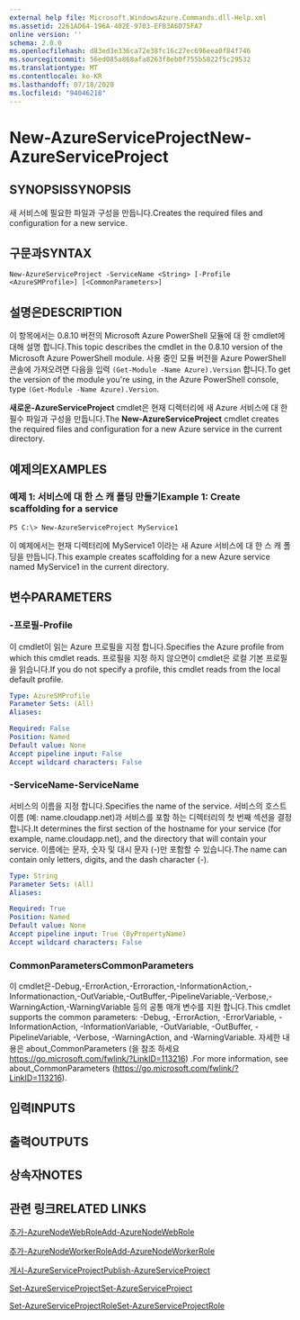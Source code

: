 ```yaml
---
external help file: Microsoft.WindowsAzure.Commands.dll-Help.xml
ms.assetid: 2261AD64-196A-402E-9703-EFB3A6D75FA7
online version: ''
schema: 2.0.0
ms.openlocfilehash: d83ed3e336ca72e38fc16c27ec696eea0f84f746
ms.sourcegitcommit: 56ed085a868afa8263f8eb0f755b5822f5c29532
ms.translationtype: MT
ms.contentlocale: ko-KR
ms.lasthandoff: 07/18/2020
ms.locfileid: "94046218"
---
```

# <span data-ttu-id="2effa-101">New-AzureServiceProject</span><span class="sxs-lookup"><span data-stu-id="2effa-101">New-AzureServiceProject</span></span>

## <span data-ttu-id="2effa-102">SYNOPSIS</span><span class="sxs-lookup"><span data-stu-id="2effa-102">SYNOPSIS</span></span>
<span data-ttu-id="2effa-103">새 서비스에 필요한 파일과 구성을 만듭니다.</span><span class="sxs-lookup"><span data-stu-id="2effa-103">Creates the required files and configuration for a new service.</span></span>

## <span data-ttu-id="2effa-104">구문과</span><span class="sxs-lookup"><span data-stu-id="2effa-104">SYNTAX</span></span>

```
New-AzureServiceProject -ServiceName <String> [-Profile <AzureSMProfile>] [<CommonParameters>]
```

## <span data-ttu-id="2effa-105">설명은</span><span class="sxs-lookup"><span data-stu-id="2effa-105">DESCRIPTION</span></span>
<span data-ttu-id="2effa-106">이 항목에서는 0.8.10 버전의 Microsoft Azure PowerShell 모듈에 대 한 cmdlet에 대해 설명 합니다.</span><span class="sxs-lookup"><span data-stu-id="2effa-106">This topic describes the cmdlet in the 0.8.10 version of the Microsoft Azure PowerShell module.</span></span>
<span data-ttu-id="2effa-107">사용 중인 모듈 버전을 Azure PowerShell 콘솔에 가져오려면 다음을 입력 `(Get-Module -Name Azure).Version` 합니다.</span><span class="sxs-lookup"><span data-stu-id="2effa-107">To get the version of the module you're using, in the Azure PowerShell console, type `(Get-Module -Name Azure).Version`.</span></span>

<span data-ttu-id="2effa-108">**새로운-AzureServiceProject** cmdlet은 현재 디렉터리에 새 Azure 서비스에 대 한 필수 파일과 구성을 만듭니다.</span><span class="sxs-lookup"><span data-stu-id="2effa-108">The **New-AzureServiceProject** cmdlet creates the required files and configuration for a new Azure service in the current directory.</span></span>

## <span data-ttu-id="2effa-109">예제의</span><span class="sxs-lookup"><span data-stu-id="2effa-109">EXAMPLES</span></span>

### <span data-ttu-id="2effa-110">예제 1: 서비스에 대 한 스 캐 폴딩 만들기</span><span class="sxs-lookup"><span data-stu-id="2effa-110">Example 1: Create scaffolding for a service</span></span>
```
PS C:\> New-AzureServiceProject MyService1
```

<span data-ttu-id="2effa-111">이 예제에서는 현재 디렉터리에 MyService1 이라는 새 Azure 서비스에 대 한 스 캐 폴딩을 만듭니다.</span><span class="sxs-lookup"><span data-stu-id="2effa-111">This example creates scaffolding for a new Azure service named MyService1 in the current directory.</span></span>

## <span data-ttu-id="2effa-112">변수</span><span class="sxs-lookup"><span data-stu-id="2effa-112">PARAMETERS</span></span>

### <span data-ttu-id="2effa-113">-프로필</span><span class="sxs-lookup"><span data-stu-id="2effa-113">-Profile</span></span>
<span data-ttu-id="2effa-114">이 cmdlet이 읽는 Azure 프로필을 지정 합니다.</span><span class="sxs-lookup"><span data-stu-id="2effa-114">Specifies the Azure profile from which this cmdlet reads.</span></span>
<span data-ttu-id="2effa-115">프로필을 지정 하지 않으면이 cmdlet은 로컬 기본 프로필을 읽습니다.</span><span class="sxs-lookup"><span data-stu-id="2effa-115">If you do not specify a profile, this cmdlet reads from the local default profile.</span></span>

```yaml
Type: AzureSMProfile
Parameter Sets: (All)
Aliases: 

Required: False
Position: Named
Default value: None
Accept pipeline input: False
Accept wildcard characters: False
```

### <span data-ttu-id="2effa-116">-ServiceName</span><span class="sxs-lookup"><span data-stu-id="2effa-116">-ServiceName</span></span>
<span data-ttu-id="2effa-117">서비스의 이름을 지정 합니다.</span><span class="sxs-lookup"><span data-stu-id="2effa-117">Specifies the name of the service.</span></span>
<span data-ttu-id="2effa-118">서비스의 호스트 이름 (예: name.cloudapp.net)과 서비스를 포함 하는 디렉터리의 첫 번째 섹션을 결정 합니다.</span><span class="sxs-lookup"><span data-stu-id="2effa-118">It determines the first section of the hostname for your service (for example, name.cloudapp.net), and the directory that will contain your service.</span></span>
<span data-ttu-id="2effa-119">이름에는 문자, 숫자 및 대시 문자 (-)만 포함할 수 있습니다.</span><span class="sxs-lookup"><span data-stu-id="2effa-119">The name can contain only letters, digits, and the dash character (-).</span></span>

```yaml
Type: String
Parameter Sets: (All)
Aliases: 

Required: True
Position: Named
Default value: None
Accept pipeline input: True (ByPropertyName)
Accept wildcard characters: False
```

### <span data-ttu-id="2effa-120">CommonParameters</span><span class="sxs-lookup"><span data-stu-id="2effa-120">CommonParameters</span></span>
<span data-ttu-id="2effa-121">이 cmdlet은-Debug,-ErrorAction,-Erroraction,-InformationAction,-Informationaction,-OutVariable,-OutBuffer,-PipelineVariable,-Verbose,-WarningAction,-WarningVariable 등의 공통 매개 변수를 지원 합니다.</span><span class="sxs-lookup"><span data-stu-id="2effa-121">This cmdlet supports the common parameters: -Debug, -ErrorAction, -ErrorVariable, -InformationAction, -InformationVariable, -OutVariable, -OutBuffer, -PipelineVariable, -Verbose, -WarningAction, and -WarningVariable.</span></span> <span data-ttu-id="2effa-122">자세한 내용은 about_CommonParameters (을 참조 하세요 https://go.microsoft.com/fwlink/?LinkID=113216) .</span><span class="sxs-lookup"><span data-stu-id="2effa-122">For more information, see about_CommonParameters (https://go.microsoft.com/fwlink/?LinkID=113216).</span></span>

## <span data-ttu-id="2effa-123">입력</span><span class="sxs-lookup"><span data-stu-id="2effa-123">INPUTS</span></span>

## <span data-ttu-id="2effa-124">출력</span><span class="sxs-lookup"><span data-stu-id="2effa-124">OUTPUTS</span></span>

## <span data-ttu-id="2effa-125">상속자</span><span class="sxs-lookup"><span data-stu-id="2effa-125">NOTES</span></span>

## <span data-ttu-id="2effa-126">관련 링크</span><span class="sxs-lookup"><span data-stu-id="2effa-126">RELATED LINKS</span></span>

[<span data-ttu-id="2effa-127">추가-AzureNodeWebRole</span><span class="sxs-lookup"><span data-stu-id="2effa-127">Add-AzureNodeWebRole</span></span>](./Add-AzureNodeWebRole.md)

[<span data-ttu-id="2effa-128">추가-AzureNodeWorkerRole</span><span class="sxs-lookup"><span data-stu-id="2effa-128">Add-AzureNodeWorkerRole</span></span>](./Add-AzureNodeWorkerRole.md)

[<span data-ttu-id="2effa-129">게시-AzureServiceProject</span><span class="sxs-lookup"><span data-stu-id="2effa-129">Publish-AzureServiceProject</span></span>](./Publish-AzureServiceProject.md)

[<span data-ttu-id="2effa-130">Set-AzureServiceProject</span><span class="sxs-lookup"><span data-stu-id="2effa-130">Set-AzureServiceProject</span></span>](./Set-AzureServiceProject.md)

[<span data-ttu-id="2effa-131">Set-AzureServiceProjectRole</span><span class="sxs-lookup"><span data-stu-id="2effa-131">Set-AzureServiceProjectRole</span></span>](./Set-AzureServiceProjectRole.md)


